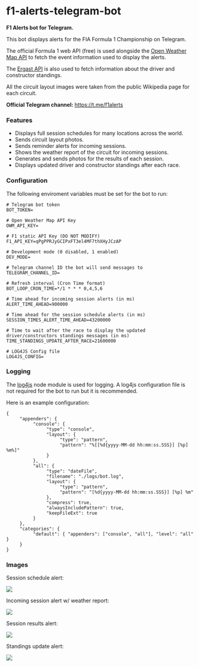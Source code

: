 # f1-alerts-telegram-bot


**F1 Alerts bot for Telegram.**

This bot displays alerts for the FIA Formula 1 Championship on Telegram.

The official Formula 1 web API (free) is used alongside the [Open Weather Map API](https://openweathermap.org/) to fetch the event information used to display the alerts.

The [Ergast API](http://ergast.com/mrd/) is also used to fetch information about the driver and constructor standings.

All the circuit layout images were taken from the public Wikipedia page for each circuit.

**Official Telegram channel:** https://t.me/f1alerts

### Features

- Displays full session schedules for many locations across the world.
- Sends circuit layout photos.
- Sends reminder alerts for incoming sessions.
- Shows the weather report of the circuit for incoming sessions.
- Generates and sends photos for the results of each session.
- Displays updated driver and constructor standings after each race.

### Configuration

The following enviroment variables must be set for the bot to run:

```
# Telegram bot token
BOT_TOKEN=

# Open Weather Map API Key
OWM_API_KEY=

# F1 static API Key (DO NOT MODIFY)
F1_API_KEY=qPgPPRJyGCIPxFT3el4MF7thXHyJCzAP

# Development mode (0 disabled, 1 enabled)
DEV_MODE=

# Telegram channel ID the bot will send messages to
TELEGRAM_CHANNEL_ID=

# Refresh interval (Cron Time format)
BOT_LOOP_CRON_TIME=*/1 * * * 0,4,5,6

# Time ahead for incoming session alerts (in ms)
ALERT_TIME_AHEAD=900000

# Time ahead for the session schedule alerts (in ms)
SESSION_TIMES_ALERT_TIME_AHEAD=43200000

# Time to wait after the race to display the updated driver/constructors standings messages (in ms)
TIME_STANDINGS_UPDATE_AFTER_RACE=21600000

# LOG4JS Config file
LOG4JS_CONFIG=
```

### Logging

The [log4js](https://www.npmjs.com/package/log4js) node module is used for logging. A log4js configuration file is not required for the bot to run but it is recommended.

Here is an example configuration:

```
{
     "appenders": {
          "console": {
               "type": "console",
               "layout": {
                    "type": "pattern",
                    "pattern": "%[[%d{yyyy-MM-dd hh:mm:ss.SSS}] [%p] %m%]"
               }
          },
          "all": {
               "type": "dateFile",
               "filename": "./logs/bot.log",
               "layout": {
                    "type": "pattern",
                    "pattern": "[%d{yyyy-MM-dd hh:mm:ss.SSS}] [%p] %m"
               },
               "compress": true,
               "alwaysIncludePattern": true,
               "keepFileExt": true
          }
     },
     "categories": {
          "default": { "appenders": ["console", "all"], "level": "all" }
     }
}
```

### Images

Session schedule alert:

![](https://user-images.githubusercontent.com/22688330/69465891-c9c10080-0d82-11ea-887b-677c91699fd0.png)

Incoming session alert w/ weather report:

![](https://user-images.githubusercontent.com/22688330/69465920-df362a80-0d82-11ea-932a-265a02cbc0e4.PNG)

Session results alert:

![](https://user-images.githubusercontent.com/22688330/69465944-f70dae80-0d82-11ea-9a84-4481f5325c35.PNG)

Standings update alert:

![](https://user-images.githubusercontent.com/22688330/69465988-1ad0f480-0d83-11ea-98a3-96ba809104ab.PNG)